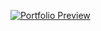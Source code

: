 [![Portfolio Preview](https://github.com/user-attachments/assets/fe42f38b-6c48-457d-95c1-0214026cb58f)](https://aidanquach.dev/)

